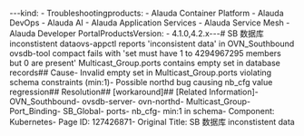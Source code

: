---kind:   - Troubleshootingproducts:    - Alauda Container Platform   - Alauda DevOps   - Alauda AI   - Alauda Application Services   - Alauda Service Mesh   - Alauda Developer PortalProductsVersion:   - 4.1.0,4.2.x---<!-- A type of document that involves encountering a fault, diag...it, performing root cause analysis, and providing solutions. --># SB 数据库 inconstistent dataovs-appctl reports 'inconsistent data' in OVN_Southbound ovsdb-tool compact fails with 'set must have 1 to 4294967295 members but 0 are present' Multicast_Group.ports contains empty set in database records## Cause- Invalid empty set in Multicast_Group.ports violating schema constraints (min:1)- Possible northd bug causing nb_cfg value regression## Resolution## [workaround]## [Related Information]- OVN_Southbound- ovsdb-server- ovn-northd- Multicast_Group- Port_Binding- SB_Global- ports- nb_cfg- min:1 in schema- Component: Kubernetes- Page ID: 127426871- Original Title: SB 数据库 inconstistent data